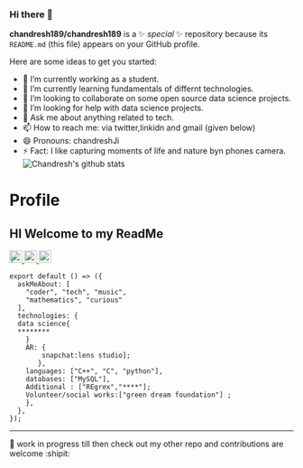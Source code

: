 ### Hi there 👋


**chandresh189/chandresh189** is a ✨ _special_ ✨ repository because its `README.md` (this file) appears on your GitHub profile.

Here are some ideas to get you started:

- 🔭 I’m currently working as a student.
- 🌱 I’m currently learning fundamentals of differnt technologies.
- 👯 I’m looking to collaborate on some open source data science projects.
- 🤔 I’m looking for help with data science projects.
- 💬 Ask me about anything related to tech.
- 📫 How to reach me: via twitter,linkidn and gmail (given below)
- 😄 Pronouns: chandreshJi
- ⚡ Fact: I like capturing moments of life and nature byn phones camera.
![Chandresh's github stats](https://github-readme-stats.vercel.app/api?username=chandresh189&show_icons=true&hide_border=true)
# Profile

HI  Welcome to my ReadMe 
---

<a href="https://twitter.com/chandresh1999?s=20">
<img align="centre" alt=" | Twitter" width="22px" src="https://img.icons8.com/fluent/50/000000/twitter.png" />
</a>
<a href="https://www.linkedin.com/in/chandresh-singh-a01386169">
<img align="centre" alt="LinkdeIN" width="22px" src="https://img.icons8.com/fluent/50/000000/twitter.png" />
<a href="https://instagram.com/chandresh_189?igshid=7tbso6as7my5">
<img align="centre" alt="Instagram" width="22px" src="https://img.icons8.com/fluent/50/000000/twitter.png" />
</a>


```
export default () => ({
  askMeAbout: [
    "coder", "tech", "music",
    "mathematics", "curious"
  ],
  technologies: {
  data science{
  ********
    }
    AR: {
        snapchat:lens studio];
       },
    languages: ["C++", "C", "python"],
    databases: ["MySQL"],
    Additional : ["REgrex","****"];
    Volunteer/social works:["green dream foundation"] ;
    },
  },
});
```
---

📝 work in progress till then check out my other repo and contributions are welcome :shipit:
